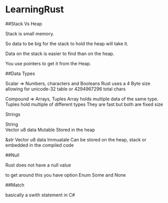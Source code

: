 # LearningRust

##Stack Vs Heap

Stack is small memory. 

So data to be big for the stack to hold the heap will take it. 

Data on the stack is easier to find than on the heap. 

You use pointers to get it from the Heap.

##Data Types

Scalar => Numbers, characters and Booleans
Rust uses a 4 Byte size allowing for unicode-32 table or 4294967296 total chars

Compound => Arrays, Tuples
Array holds multiple data of the same type. 
Tuples hold multiple of different types
They are fast but both are fixed size

Strings

String     
Vector u8 data
Mutable
Stored in the heap

&str
Vector u8 data
Immuatale
Can be stored on the heap, stack or embedded in the compiled code

##Null

Rust does not have a null value

to get around this you have option Enum
Some and None

##Match

basically a swith statement in C#
